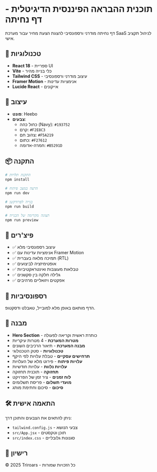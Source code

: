 # תוכנית ההבראה הפיננסית הדיגיטלית - דף נחיתה

דף נחיתה מודרני ורספונסיבי להצגת הצעת מחיר עבור מערכת SaaS לניהול תקציב אישי.

## 🚀 טכנולוגיות

- **React 18** - ספריית UI
- **Vite** - כלי בנייה מהיר
- **Tailwind CSS** - עיצוב מודרני ורספונסיבי
- **Framer Motion** - אנימציות עדינות
- **Lucide React** - אייקונים

## 🎨 עיצוב

- **פונט**: Heebo
- **צבעים**:
  - כחול כהה (Navy): `#193752`
  - קרם: `#F2E8C3`
  - צהוב חם: `#F5A219`
  - כתום: `#F27612`
  - חמרה-אדומה: `#B5291D`

## 📦 התקנה

```bash
# התקנת תלויות
npm install

# הרצה במצב פיתוח
npm run dev

# בנייה לפרודקשן
npm run build

# תצוגה מקדימה של הבנייה
npm run preview
```

## 🌟 פיצ'רים

- ✅ עיצוב רספונסיבי מלא
- ✅ אנימציות עדינות עם Framer Motion
- ✅ תמיכה מלאה בעברית (RTL)
- ✅ אופטימיזציה לביצועים
- ✅ טבלאות מעוצבות ואינטראקטיביות
- ✅ גלילה חלקה בין סקשנים
- ✅ אפקטים ויזואליים מרהיבים

## 📱 רספונסיביות

הדף מותאם באופן מלא למובייל, טאבלט ודסקטופ.

## 🎯 מבנה

- **Hero Section** - כותרת ראשית וקריאה לפעולה
- **מטרות המערכת** - 4 מטרות עיקריות
- **מבנה המערכת** - תיאור הרכיבים השונים
- **טכנולוגיות** - סטק הטכנולוגי
- **תרחישים עסקיים** - טבלת עלויות לפי היקף
- **עלויות פיתוח** - פירוט מלא של העלויות
- **עלויות נלוות** - עלויות חודשיות
- **תחזוקה** - תוכנית תחזוקה
- **לוח זמנים** - ציר זמן של הפרויקט
- **מועדי תשלום** - פריסת תשלומים
- **סיכום** - סיכום וחתימת מותג

## 🛠️ התאמה אישית

ניתן להתאים את הצבעים והתוכן דרך:
- `tailwind.config.js` - צבעי הנושא
- `src/App.jsx` - תוכן וטקסטים
- `src/index.css` - סגנונות גלובליים

## 📄 רישיון

© 2025 Triroars - כל הזכויות שמורות

